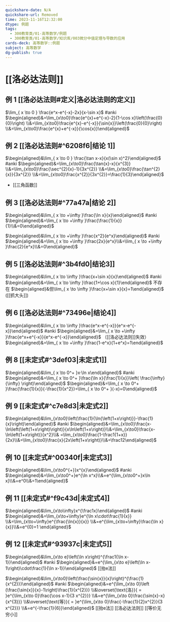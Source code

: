 ```yaml
---
quickshare-date: N/A
quickshare-url: Removed
time: 2023-11-16T12:32:00
dtype: 例题
tags:
  - 300教育类/01-高等数学/例题
  - 300教育类/01-高等数学/知识库/003微分中值定理与导数的应用
cards-deck: 高等数学::例题
subject: 高等数学
dg-publish: true
---
```

# [[洛必达法则]]

## 例 1 [[洛必达法则#定义|洛必达法则的定义]] 

$\lim_{ x \to 0 } \frac{e^x-e^{-x}-2x}{x-\sin x}$ #anki 
$\begin{aligned}&=\lim_{x\to0}\frac{e^{x}+e^{-x}-2}{1-\cos x}\left(\frac{0}{0}\right) \\&=\lim_{x\to0}\frac{e^{x}-e^{-x}}{\sin{x}}\left(\frac{0}{0}\right) \\&=\lim_{x\to0}\frac{e^{x}+e^{-x}}{\cos{x}}\end{aligned}$

## 例 2 [[洛必达法则#^6208f6|结论 1]] 

$\begin{aligned}&\lim_{ x \to 0 } \frac{\tan x-x}{x(\sin x)^2}\end{aligned}$ #anki 
$\begin{aligned}&=\lim_{x\to0}\frac{\tan{x}-x}{x^{3}} \\&=\lim_{x\to0}\frac{\sec^{2}{x}-1}{3x^{2}} \\&=\lim_{x\to0}\frac{\tan^{2}{x}}{3x^{2}} \\&=\lim_{x\to0}\frac{x^{2}}{3x^{2}}=\frac{1}{3}\end{aligned}$ 
- [[三角函数]]

## 例 3 [[洛必达法则#^77a47a|结论 2]]

$\begin{aligned}&\lim_{ x \to +\infty }\frac{\ln x}{x}\end{aligned}$ #anki 
$\begin{aligned}&=\lim_{ x \to +\infty }\frac{\frac{1}{x}}{1}\\&=0\end{aligned}$ 

$\begin{aligned}&\lim_{ x \to +\infty }\frac{x^2}{e^x}\end{aligned}$ #anki 
$\begin{aligned}&=\lim_{ x \to +\infty }\frac{2x}{e^x}\\&=\lim_{ x \to +\infty }\frac{2}{e^x}\\&=0\end{aligned}$

## 例 5 [[洛必达法则#^3b4fd0|结论3]]

$\begin{aligned}&\lim_{ x \to \infty }\frac{x+\sin x}{x}\end{aligned}$ #anki 
$\begin{aligned}&=\lim_{ x \to \infty }\frac{1+\cos x}{1}\end{aligned}$ 不存在
$\begin{aligned}&但\lim_{ x \to \infty }\frac{x+\sin x}{x}=1\end{aligned}$ ([[抓大头]])

## 例 6 [[洛必达法则#^73496e|结论4]]

$\begin{aligned}&\lim_{ x \to \infty }\frac{e^x-e^{-x}}{e^x-e^{-x}}\end{aligned}$ #anki 
$\begin{aligned}&=\lim_{ x \to +\infty }\frac{e^x+e^{-x}}{e^x-e^{-x}}\end{aligned}$ （[[洛必达法则]]失效）
$\begin{aligned}&=\lim_{ x \to +\infty }\frac{1-e^x}{1+e^x}=1\end{aligned}$

## 例 8 [[未定式#^3def03|未定式1]]

$\begin{aligned}&\lim_{ x \to 0^+ }x·\ln x\end{aligned}$ #anki 
$\begin{aligned}&=\lim_{ x \to 0^+ }\frac{\ln x}{\frac{1}{x}}\left( \frac{\infty}{\infty} \right)\end{aligned}$
$\begin{aligned}&=\lim_{ x \to 0^+ }\frac{\frac{1}{x}}{-\frac{1}{x^2}}=\lim_{ x \to 0^+ }(-x)=0\end{aligned}$

## 例 9 [[未定式#^c7e8d3|未定式2]]

$\begin{aligned}&\lim_{x\to0}\left(\frac{1}{\ln{\left(1+x\right)}}-\frac{1}{x}\right)\end{aligned}$ #anki 
$\begin{aligned}&=\lim_{x\to0}\frac{x-\ln\left(\left(1+x\right)\right)}{x\ln\left(1+x\right)}\\&=\lim_{x\to0}\frac{x-\ln\left(1+x\right)}{x^2}\\& =\lim_{x\to0}\frac{1-\frac1{1+x}}{2x}\\&=\lim_{x\to0}\frac{x}{2x\left(1+x\right)}\\&=\frac12\end{aligned}$

## 例 10 [[未定式#^00340f|未定式3]]

$\begin{aligned}&\lim_{x\to0^{+}}x^{x}\end{aligned}$ #anki 
$\begin{aligned}&=\lim_{x\to0^+}e^{\ln x^x}\\&=e^{\lim_{x\to0^+}x\ln x}\\&=e^0\\&=1\end{aligned}$

## 例 11 [[未定式#^f9c43d|未定式4]]

$\begin{aligned}&\lim_{x\to\infty}x^{\frac1x}\end{aligned}$ #anki 
$\begin{aligned}&=\lim_{x\to+\infty}e^{\ln x\cdot\frac{1}{x}} \\&=\lim_{x\to+\infty}e^{\frac{\ln{x}}{x}} \\&=e^{\lim_{x\to+\infty}\frac{\ln x}{x}}\\&=e^{0}=1 \end{aligned}$

## 例 12 [[未定式#^93937c|未定式5]]

$\begin{aligned}&\lim_{x\to e}\left(\ln x\right)^{\frac1{\ln x-1}}\end{aligned}$ #anki 
$\begin{aligned}&=e^{\lim_{x\to e}\left(\ln x-1\right)\cdot\frac{1}{\ln x-1}}\end{aligned}$
[[抬e法]]

$\begin{aligned}&\lim_{x\to0}\left(\frac{\sin{x}}{x}\right)^{\frac{1}{x^{2}}}\end{aligned}$ #anki 
$\begin{aligned}&=e^{\lim_{x\to 0}\left (\frac{\sin{x}}{x}-1\right)\frac{1}{x^{2}}} \\&\overset{\text{洛}}{ = }e^{\lim_{x\to 0}\frac{\cos x-1}{3 x^{2}}} \\&=e^{\lim_{x\to 0}\frac{\sin{x}-x}{x^{3}}} \\&\overset{\text{等}}{ = }e^{\lim_{x\to 0}\frac{-\frac{1}{2}x^{2}}{3 x^{2}}} \\&=e^{-\frac{1}{6}}\end{aligned}$
[[抬e法]] [[洛必达法则]] [[等价无穷小]]